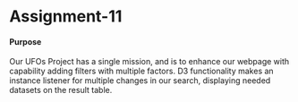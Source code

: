 # Assignment-11

#### Purpose
Our UFOs Project has a single mission, and is to enhance our webpage with capability adding filters with multiple factors. D3 functionality makes an instance listener for multiple changes in our search, displaying needed datasets on the result table.

####
